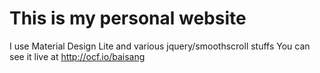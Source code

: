 # This is my personal website
I use Material Design Lite and various jquery/smoothscroll stuffs
You can see it live at http://ocf.io/baisang
